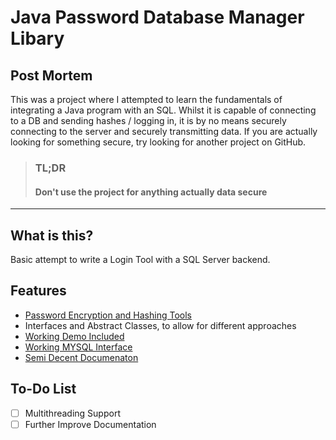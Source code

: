 # Java Password Database Manager Libary

## Post Mortem
This was a project where I attempted to learn the fundamentals of integrating a Java program with an SQL. Whilst it is capable of connecting to a DB and sending hashes / logging in, it is by no means securely connecting to the server and securely transmitting data. If you are actually looking for something secure, try looking for another project on GitHub.  

>### TL;DR
>#### Don't use the project for anything actually data secure

------------------------

## What is this?
Basic attempt to write a Login Tool with a SQL Server backend. 

## Features
* [Password Encryption and Hashing Tools](https://aevyz.github.io/PasswordDatabaseAPI/javadocs/io/github/aetherv/encryption/EncryptionUtils.html)
* Interfaces and Abstract Classes, to allow for different approaches
* [Working Demo Included](https://aevyz.github.io/PasswordDatabaseAPI/javadocs/io/github/aetherv/demo/package-summary.html)
* [Working MYSQL Interface](https://aevyz.github.io/PasswordDatabaseAPI/javadocs/io/github/aetherv/databaseInterface/MySQLInterface.html)
* [Semi Decent Documenaton](https://aevyz.github.io/Password-Managing-Database-Libary/)

## To-Do List
- [ ] Multithreading Support
- [ ] Further Improve Documentation
